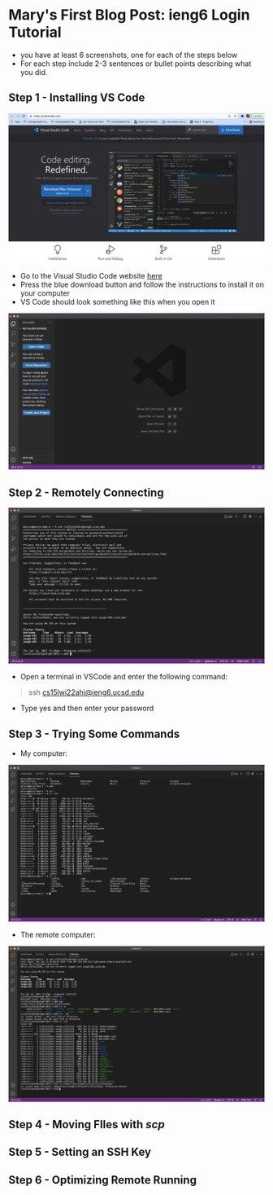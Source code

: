 # Mary's First Blog Post: ieng6 Login Tutorial
*  you have at least 6 screenshots, one for each of the steps below
* For each step include 2-3 sentences or bullet points describing what you did.
## Step 1 - Installing  VS Code
![image](step1.png)
* Go to the Visual Studio Code website [here](https://code.visualstudio.com/) 
* Press the blue download button and follow the instructions to install it on your computer
* VS Code should look something like this when you open it

![image](step1-2.png)
## Step 2 - Remotely Connecting
![image](step2.png)
* Open a terminal in VSCode and enter the following command: 
> ssh cs15lwi22ahi@ieng6.ucsd.edu
* Type yes and then enter your password
## Step 3 - Trying Some Commands
* My computer:

![image](step3.png)
* The remote computer:

![image](step3-2.png)
## Step 4 - Moving FIles with *scp*
## Step 5 - Setting an SSH Key
## Step 6 - Optimizing Remote Running